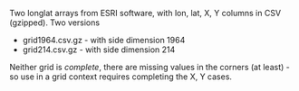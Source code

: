Two longlat arrays from ESRI software, with lon, lat, X, Y columns in CSV (gzipped).  Two versions



* grid1964.csv.gz - with side dimension 1964
* grid214.csv.gz - with side dimension 214

Neither grid is *complete*, there are missing values in the corners (at least) - so use in a grid context requires completing the X, Y cases. 

